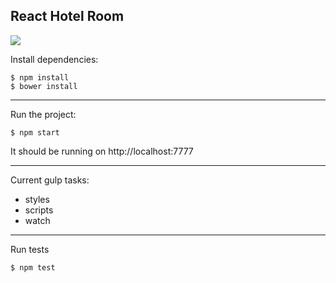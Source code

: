 
**React** Hotel Room
-----------------------------------
![](https://david-dm.org/LeoAref/React-Hotel-Room-Ex.svg)

Install dependencies:
    
    $ npm install
    $ bower install


----------

Run the project:

    $ npm start

It should be running on http://localhost:7777

----------
Current gulp tasks:

 - styles
 - scripts
 - watch

----------
 Run tests

    $ npm test
